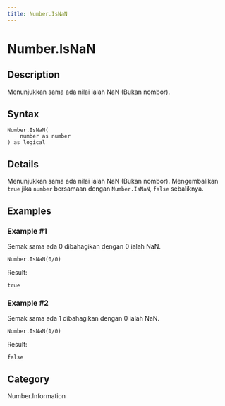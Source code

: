 ```yaml
---
title: Number.IsNaN
---
```


# Number.IsNaN


## Description

Menunjukkan sama ada nilai ialah NaN (Bukan nombor).


## Syntax

```powerquery
Number.IsNaN(
    number as number
) as logical
```


## Details

Menunjukkan sama ada nilai ialah NaN (Bukan nombor). Mengembalikan <code>true</code> jika <code>number</code> bersamaan dengan <code>Number.IsNaN</code>, <code>false</code> sebaliknya.


## Examples

### Example #1 
Semak sama ada 0 dibahagikan dengan 0 ialah NaN.
```powerquery
Number.IsNaN(0/0)
```

Result: 
```powerquery
true
```


### Example #2 
Semak sama ada 1 dibahagikan dengan 0 ialah NaN.
```powerquery
Number.IsNaN(1/0)
```

Result: 
```powerquery
false
```




## Category
Number.Information
